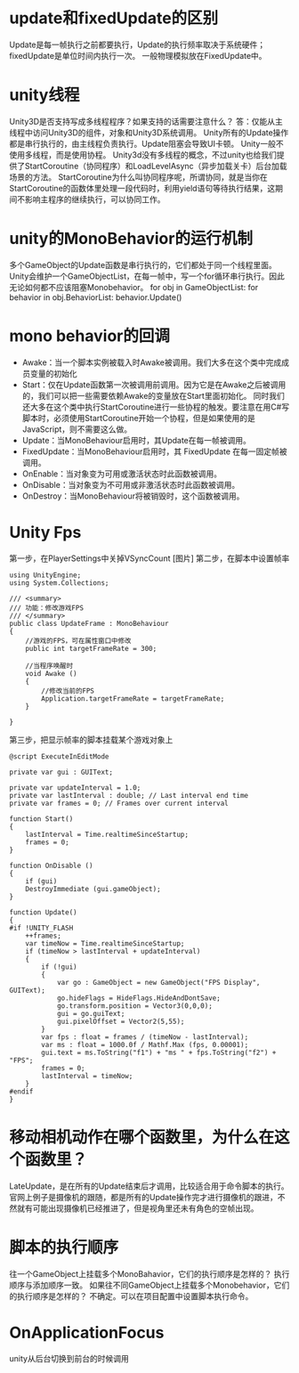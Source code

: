 # update和fixedUpdate的区别
Update是每一帧执行之前都要执行，Update的执行频率取决于系统硬件；fixedUpdate是单位时间内执行一次。
一般物理模拟放在FixedUpdate中。


# unity线程
Unity3D是否支持写成多线程程序？如果支持的话需要注意什么？
答：仅能从主线程中访问Unity3D的组件，对象和Unity3D系统调用。
Unity所有的Update操作都是串行执行的，由主线程负责执行。Update阻塞会导致UI卡顿。
Unity一般不使用多线程，而是使用协程。
Unity3d没有多线程的概念，不过unity也给我们提供了StartCoroutine（协同程序）和LoadLevelAsync（异步加载关卡）后台加载场景的方法。 StartCoroutine为什么叫协同程序呢，所谓协同，就是当你在StartCoroutine的函数体里处理一段代码时，利用yield语句等待执行结果，这期间不影响主程序的继续执行，可以协同工作。


# unity的MonoBehavior的运行机制
多个GameObject的Update函数是串行执行的，它们都处于同一个线程里面。
Unity会维护一个GameObjectList，在每一帧中，写一个for循环串行执行。因此无论如何都不应该阻塞Monobehavior。
for obj in GameObjectList:
for behavior in obj.BehaviorList:
behavior.Update()



# mono behavior的回调
* Awake：当一个脚本实例被载入时Awake被调用。我们大多在这个类中完成成员变量的初始化  
* Start：仅在Update函数第一次被调用前调用。因为它是在Awake之后被调用的，我们可以把一些需要依赖Awake的变量放在Start里面初始化。 同时我们还大多在这个类中执行StartCoroutine进行一些协程的触发。要注意在用C#写脚本时，必须使用StartCoroutine开始一个协程，但是如果使用的是JavaScript，则不需要这么做。  
* Update：当MonoBehaviour启用时，其Update在每一帧被调用。  
* FixedUpdate：当MonoBehaviour启用时，其 FixedUpdate 在每一固定帧被调用。  
* OnEnable：当对象变为可用或激活状态时此函数被调用。  
* OnDisable：当对象变为不可用或非激活状态时此函数被调用。  
* OnDestroy：当MonoBehaviour将被销毁时，这个函数被调用。  

# Unity Fps
第一步，在PlayerSettings中关掉VSyncCount
[图片]
第二步，在脚本中设置帧率
```
using UnityEngine;
using System.Collections;

/// <summary>
/// 功能：修改游戏FPS
/// </summary>
public class UpdateFrame : MonoBehaviour
{
    //游戏的FPS，可在属性窗口中修改
    public int targetFrameRate = 300;

    //当程序唤醒时
    void Awake ()
    {
        //修改当前的FPS
        Application.targetFrameRate = targetFrameRate;
    }

}

```
第三步，把显示帧率的脚本挂载某个游戏对象上
```
@script ExecuteInEditMode

private var gui : GUIText;

private var updateInterval = 1.0;
private var lastInterval : double; // Last interval end time
private var frames = 0; // Frames over current interval

function Start()
{
    lastInterval = Time.realtimeSinceStartup;
    frames = 0;
}

function OnDisable ()
{
    if (gui)
    DestroyImmediate (gui.gameObject);
}

function Update()
{
#if !UNITY_FLASH
    ++frames;
    var timeNow = Time.realtimeSinceStartup;
    if (timeNow > lastInterval + updateInterval)
    {
        if (!gui)
        {
            var go : GameObject = new GameObject("FPS Display", GUIText);
            go.hideFlags = HideFlags.HideAndDontSave;
            go.transform.position = Vector3(0,0,0);
            gui = go.guiText;
            gui.pixelOffset = Vector2(5,55);
        }
        var fps : float = frames / (timeNow - lastInterval);
        var ms : float = 1000.0f / Mathf.Max (fps, 0.00001);
        gui.text = ms.ToString("f1") + "ms " + fps.ToString("f2") + "FPS";
        frames = 0;
        lastInterval = timeNow;
    }
#endif
}
```


# 移动相机动作在哪个函数里，为什么在这个函数里？
LateUpdate，是在所有的Update结束后才调用，比较适合用于命令脚本的执行。官网上例子是摄像机的跟随，都是所有的Update操作完才进行摄像机的跟进，不然就有可能出现摄像机已经推进了，但是视角里还未有角色的空帧出现。


# 脚本的执行顺序
往一个GameObject上挂载多个MonoBahavior，它们的执行顺序是怎样的？ 执行顺序与添加顺序一致。 
如果往不同GameObject上挂载多个Monobehavior，它们的执行顺序是怎样的？ 不确定。可以在项目配置中设置脚本执行命令。  

# OnApplicationFocus
unity从后台切换到前台的时候调用